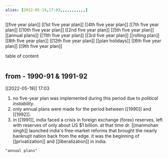 ```yaml
---
alias: [2022-05-19,17:03,,,,,,,,,,,]
---
```

[[five year plan]]
[[1st five year plan]]    [[4th five year plan]]  [[7th five year plan]]   [[10th five year plan]]
[[2nd five year plan]]  [[5th five year plan]]   [[annual plans]]           [[11th five year plan]]
[[3rd five year plan]]   [[rolling plan]]             [[8th five year plan]]   [[12th five year plan]]
[[plan holidays]]          [[6th five year plan]]   [[9th five year plan]]

table of content
```toc
```
## from - 1990-91 & 1991-92
[[2022-05-19]] 17:03
1. no five-year plan was implemented during this period due to *political instability*.
2. only annual plans were made for the period between [[1990]] and [[1992]].
3. in [[1991]], india faced a crisis in foreign exchange (forex) reserves, left with reserves of only about US $1 billion. at that time dr. [[manmohan singh]] launched india's free-market reforms that brought the nearly bankrupt nation back from the edge. it was the beginning of [[privatization]] and [[liberalization]] in india.
```query
"annual plans"
```